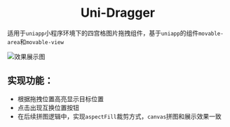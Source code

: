 <div align=center>
  <h1>Uni-Dragger</h1>
</div>

适用于`uniapp`小程序环境下的四宫格图片拖拽组件，基于`uniapp`的组件`movable-area`和`movable-view`

![效果展示图](./giphy.gif)

## 实现功能：

* 根据拖拽位置高亮显示目标位置
* 点击出现互换位置按钮
* 在后续拼图逻辑中，实现`aspectFill`裁剪方式，`canvas`拼图和展示效果一致
